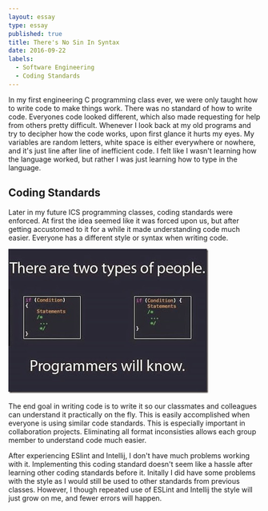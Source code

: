 ```yaml
---
layout: essay
type: essay
published: true
title: There's No Sin In Syntax
date: 2016-09-22
labels:
  - Software Engineering
  - Coding Standards
---
```

In my first engineering C programming class ever, we were only taught how to write code to make things work. There was no standard of how to write code. Everyones code looked different, which also made requesting for help from others pretty difficult. Whenever I look back at my old programs and try to decipher how the code works, upon first glance it hurts my eyes. My variables are random letters, white space is either everywhere or nowhere, and it's just line after line of inefficient code. I felt like I wasn't learning how the language worked, but rather I was just learning how to type in the language. 

## Coding Standards 

Later in my future ICS programming classes, coding standards were enforced. At first the idea seemed like it was forced upon us, but after getting accustomed to it for a while it made understanding code much easier. Everyone has a different style or syntax when writing code. 

<img class="ui medium right floated image" src="../images/twotypes.jpg">

The end goal in writing code is to write it so our classmates and colleagues can understand it practically on the fly. This is easily accomplished when everyone is using similar code standards. This is especially important in collaboration projects. Eliminating all format inconsisties allows each group member to understand code much easier. 

After experiencing ESlint and Intellij, I don't have much problems working with it. Implementing this coding standard doesn't seem like a hassle after learning other coding standards before it. Initally I did have some problems with the style as I would still be used to other standards from previous classes. However, I though repeated use of ESLint and Intellij the style will just grow on me, and fewer errors will happen. 
